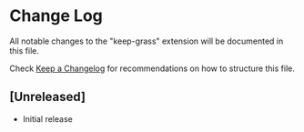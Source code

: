 # Change Log
All notable changes to the "keep-grass" extension will be documented in this file.

Check [Keep a Changelog](http://keepachangelog.com/) for recommendations on how to structure this file.

## [Unreleased]
- Initial release